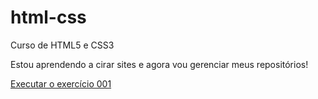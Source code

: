 # html-css
 Curso de HTML5 e CSS3

 Estou aprendendo a cirar sites e agora vou gerenciar meus repositórios!

 <a href= "https://amorimsf.github.io/html-css/exercicios/ex001/index.html" target=_blank rel= external>Executar o exercício 001
 
                     
